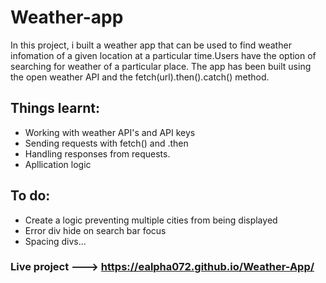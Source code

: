 # Weather-app

In this project, i built a weather app that can be used to find weather infomation of a given location at a particular time.Users have the option of searching for weather of a particular place. The app has been built using the open weather API and the fetch(url).then().catch() method.

## Things learnt:
* Working with weather API's and API keys
* Sending requests with fetch() and .then
* Handling responses from requests.
* Apllication logic

## To do:
  * Create a logic preventing multiple cities from being displayed
  * Error div hide on search bar focus
  * Spacing divs...

### Live project ---> https://ealpha072.github.io/Weather-App/
